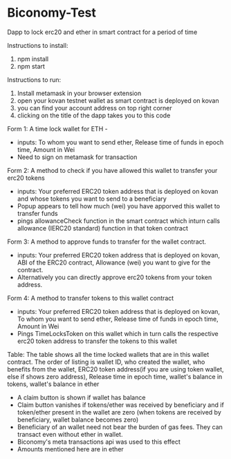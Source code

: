 # Biconomy-Test
Dapp to lock erc20 and ether in smart contract for a period of time

Instructions to install:
1. npm install
2. npm start

Instructions to run:
1. Install metamask in your browser extension
2. open your kovan testnet wallet as smart contract is deployed on kovan
3. you can find your account address on top right corner
4. clicking on the title of the dapp takes you to this code

Form 1: 
A time lock wallet for ETH - 
- inputs: To whom you want to send ether, Release time of funds in epoch time, Amount in Wei 
- Need to sign on metamask for transaction 

Form 2:
A method to check if you have allowed this wallet to transfer your erc20 tokens
- inputs: Your preferred ERC20 token address that is deployed on kovan and whose tokens you want to send to a beneficiary
- Popup appears to tell how much (wei) you have apporved this wallet to transfer funds
- pings allowanceCheck function in the smart contract which inturn calls allowance (IERC20 standard) function in that token contract

Form 3: A method to approve funds to transfer for the wallet contract. 
- inputs: Your preferred ERC20 token address that is deployed on kovan, ABI of the ERC20  contract, Allowance (wei) you want to give for the contract. 
- Alternatively you can directly approve erc20 tokens from your token address. 

Form 4: A method to transfer tokens to this wallet contract
- inputs: Your preferred ERC20 token address that is deployed on kovan, To whom you want to send ether, Release time of funds in epoch time, Amount in Wei
- Pings TimeLocksToken on this wallet which in turn calls the respective erc20 token address to transfer the tokens to this wallet

Table:
The table shows all the time locked wallets that are in this wallet contract.
The order of listing is wallet ID, who created the wallet, who benefits from the wallet, ERC20 token address(if you are using token wallet, else if shows zero address), Release time in epoch time, wallet's balance in tokens, wallet's balance in ether 
- A claim button is shown if wallet has balance
- Claim button vanishes if tokens/ether was received by beneficiary and if token/ether present in the wallet are zero (when tokens are received by beneficiary, wallet balance becomes zero)
- Beneficiary of an wallet need not bear the burden of gas fees. They can transact even without ether in wallet. 
- Biconomy's meta transactions api was used to this effect
- Amounts mentioned here are in ether
